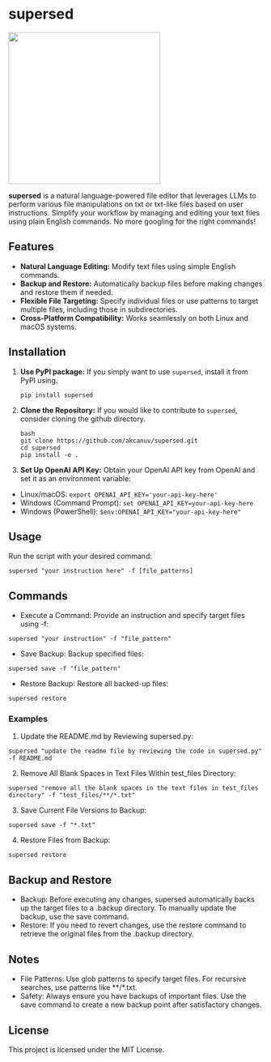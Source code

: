# supersed
<img src="https://github.com/user-attachments/assets/630809b4-369b-4e88-8f92-5f926aff72b6" width="300" />

**supersed** is a natural language-powered file editor that leverages LLMs to perform various file manipulations on txt or txt-like files based on user instructions. Simplify your workflow by managing and editing your text files using plain English commands. No more googling for the right commands!

## Features

- **Natural Language Editing:** Modify text files using simple English commands.
- **Backup and Restore:** Automatically backup files before making changes and restore them if needed.
- **Flexible File Targeting:** Specify individual files or use patterns to target multiple files, including those in subdirectories.
- **Cross-Platform Compatibility:** Works seamlessly on both Linux and macOS systems.

## Installation

1. **Use PyPI package:**
If you simply want to use `supersed`, install it from PyPI using.

   ```
   pip install supersed
   ```
3. **Clone the Repository:**
If you would like to contribute to `supersed`, consider cloning the github directory.

   ```
   bash
   git clone https://github.com/akcanuv/supersed.git
   cd supersed
   pip install -e .
   ```
5.	**Set Up OpenAI API Key:**
Obtain your OpenAI API key from OpenAI and set it as an environment variable:
- Linux/macOS:
```export OPENAI_API_KEY='your-api-key-here'```
- Windows (Command Prompt):
```set OPENAI_API_KEY=your-api-key-here```
- Windows (PowerShell):
```$env:OPENAI_API_KEY="your-api-key-here"```

## Usage

Run the script with your desired command:

```
supersed "your instruction here" -f [file_patterns]
```

## Commands

- Execute a Command:
Provide an instruction and specify target files using -f:

```
supersed "your instruction" -f "file_pattern"
```


- Save Backup:
Backup specified files:

```
supersed save -f "file_pattern"
```


- Restore Backup:
Restore all backed-up files:

```
supersed restore
```

### Examples

1. Update the README.md by Reviewing supersed.py:

```
supersed "update the readme file by reviewing the code in supersed.py" -f README.md
```


2. Remove All Blank Spaces in Text Files Within test_files Directory:

```
supersed "remove all the blank spaces in the text files in test_files directory" -f "test_files/**/*.txt"
```


3. Save Current File Versions to Backup:

```
supersed save -f "*.txt"
```


4. Restore Files from Backup:

```
supersed restore
```

## Backup and Restore

- Backup: Before executing any changes, supersed automatically backs up the target files to a .backup directory. To manually update the backup, use the save command.
- Restore: If you need to revert changes, use the restore command to retrieve the original files from the .backup directory.

## Notes

- File Patterns: Use glob patterns to specify target files. For recursive searches, use patterns like **/*.txt.
- Safety: Always ensure you have backups of important files. Use the save command to create a new backup point after satisfactory changes.

## License

This project is licensed under the MIT License.
